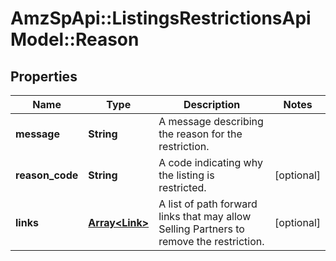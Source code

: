 # AmzSpApi::ListingsRestrictionsApiModel::Reason

## Properties
Name | Type | Description | Notes
------------ | ------------- | ------------- | -------------
**message** | **String** | A message describing the reason for the restriction. | 
**reason_code** | **String** | A code indicating why the listing is restricted. | [optional] 
**links** | [**Array&lt;Link&gt;**](Link.md) | A list of path forward links that may allow Selling Partners to remove the restriction. | [optional] 

